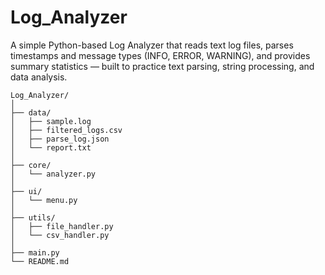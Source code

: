 # Log_Analyzer

A simple Python-based Log Analyzer that reads text log files, parses timestamps and message types (INFO, ERROR, WARNING), and provides summary statistics — built to practice text parsing, string processing, and data analysis.



```
Log_Analyzer/
│
├── data/
│   ├── sample.log
│   ├── filtered_logs.csv
│   ├── parse_log.json
│   └── report.txt
│
├── core/
│   └── analyzer.py
│
├── ui/
│   └── menu.py
│
├── utils/
│   ├── file_handler.py
│   └── csv_handler.py
│
├── main.py
└── README.md


```
